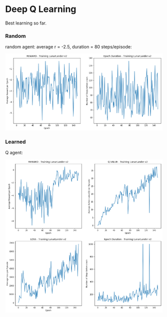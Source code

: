 # Deep Q Learning

Best learning so far. 

### Random 
random agent: average r = -2.5, duration = 80 steps/episode:

<img src="https://raw.githubusercontent.com/celisun/2017-18Playing_Atari_with_DeepQLearning/master/results-random.png" width="600">

### Learned
Q agent: 

<img src="https://raw.githubusercontent.com/celisun/2017-18Playing_Atari_with_DeepQLearning/master/results-Q.png" width="600">
